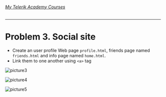 ###### [My Telerik Academy Courses](https://github.com/nikolovdeyan/TelerikAcademy) 
-------------------------------------

Problem 3. Social site
=================

*	Create an user profile Web page `profile.html`, friends page named `friends.html` and info page named `home.html`.
*	Link them to one another using `<a>` tag

![picture3](./Problem_3.Social_Site/resources/task3-1.png)

![picture4](./Problem_3.Social_Site/resources/task3-2.png)

![picture5](./Problem_3.Social_Site/resources/task3-3.png)
